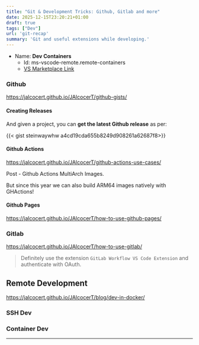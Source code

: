 ```yaml
---
title: "Git & Development Tricks: Github, Gitlab and more"
date: 2025-12-15T23:20:21+01:00
draft: true
tags: ["Dev"]
url: 'git-recap'
summary: 'Git and useful extensions while developing.'
---
```


* Name: **Dev Containers**
    * Id: ms-vscode-remote.remote-containers
    * [VS Marketplace Link](https://marketplace.visualstudio.com/items?itemName=ms-vscode-remote.remote-containers)

### Github

https://jalcocert.github.io/JAlcocerT/github-gists/

#### Creating Releases


And given a project, you can **get the latest Github release** as per:

<!-- https://gist.github.com/steinwaywhw/a4cd19cda655b8249d908261a62687f8 -->
{{< gist steinwaywhw a4cd19cda655b8249d908261a62687f8>}}


#### Github Actions

https://jalcocert.github.io/JAlcocerT/github-actions-use-cases/

Post - Github Actions MultiArch Images.

But since this year we can also build ARM64 images natively with GHActions!

#### Github Pages

https://jalcocert.github.io/JAlcocerT/how-to-use-github-pages/

### Gitlab

https://jalcocert.github.io/JAlcocerT/how-to-use-gitlab/

> Definitely use the extension `GitLab Workflow VS Code Extension` and authenticate with OAuth.

## Remote Development

https://jalcocert.github.io/JAlcocerT/blog/dev-in-docker/

### SSH Dev

### Container Dev


---